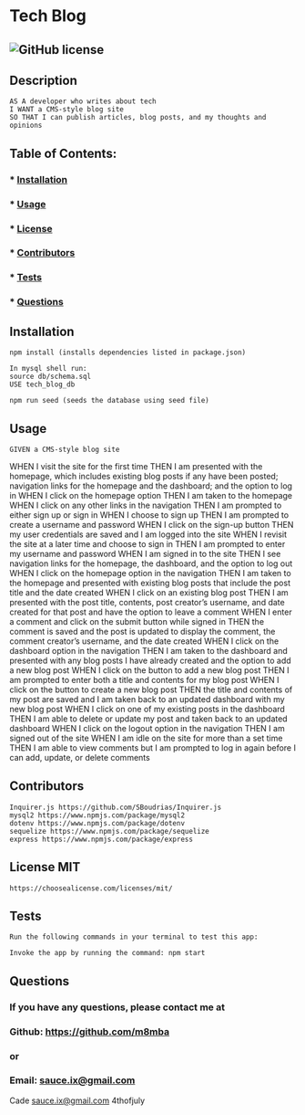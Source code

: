 # Tech Blog
  
  ## ![GitHub license](https://img.shields.io/github/license/Naereen/StrapDown.js.svg)  

  ## Description
    AS A developer who writes about tech
    I WANT a CMS-style blog site
    SO THAT I can publish articles, blog posts, and my thoughts and opinions
  

  ## Table of Contents:
  ###  * [Installation](#installation)
  ###  * [Usage](#usage)
  ###  * [License](#license)
  ###  * [Contributors](#contributors)
  ###  * [Tests](#tests)
  ###  * [Questions](#questions)

  ## Installation
    npm install (installs dependencies listed in package.json)

    In mysql shell run:
    source db/schema.sql
    USE tech_blog_db

    npm run seed (seeds the database using seed file)

  ## Usage
    GIVEN a CMS-style blog site
WHEN I visit the site for the first time
THEN I am presented with the homepage, which includes existing blog posts if any have been posted; navigation links for the homepage and the dashboard; and the option to log in
WHEN I click on the homepage option
THEN I am taken to the homepage
WHEN I click on any other links in the navigation
THEN I am prompted to either sign up or sign in
WHEN I choose to sign up
THEN I am prompted to create a username and password
WHEN I click on the sign-up button
THEN my user credentials are saved and I am logged into the site
WHEN I revisit the site at a later time and choose to sign in
THEN I am prompted to enter my username and password
WHEN I am signed in to the site
THEN I see navigation links for the homepage, the dashboard, and the option to log out
WHEN I click on the homepage option in the navigation
THEN I am taken to the homepage and presented with existing blog posts that include the post title and the date created
WHEN I click on an existing blog post
THEN I am presented with the post title, contents, post creator’s username, and date created for that post and have the option to leave a comment
WHEN I enter a comment and click on the submit button while signed in
THEN the comment is saved and the post is updated to display the comment, the comment creator’s username, and the date created
WHEN I click on the dashboard option in the navigation
THEN I am taken to the dashboard and presented with any blog posts I have already created and the option to add a new blog post
WHEN I click on the button to add a new blog post
THEN I am prompted to enter both a title and contents for my blog post
WHEN I click on the button to create a new blog post
THEN the title and contents of my post are saved and I am taken back to an updated dashboard with my new blog post
WHEN I click on one of my existing posts in the dashboard
THEN I am able to delete or update my post and taken back to an updated dashboard
WHEN I click on the logout option in the navigation
THEN I am signed out of the site
WHEN I am idle on the site for more than a set time
THEN I am able to view comments but I am prompted to log in again before I can add, update, or delete comments


  ## Contributors
    Inquirer.js https://github.com/SBoudrias/Inquirer.js
    mysql2 https://www.npmjs.com/package/mysql2
    dotenv https://www.npmjs.com/package/dotenv
    sequelize https://www.npmjs.com/package/sequelize
    express https://www.npmjs.com/package/express

  ## License MIT  
    https://choosealicense.com/licenses/mit/

  ## Tests
    Run the following commands in your terminal to test this app:

    Invoke the app by running the command: npm start

  ## Questions
  ### If you have any questions, please contact me at
  ### Github: https://github.com/m8mba
  ### or
  ### Email: sauce.ix@gmail.com

Cade
sauce.ix@gmail.com
4thofjuly